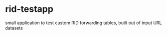 # rid-testapp
small application to test custom RID forwarding tables, built out of input URL datasets
